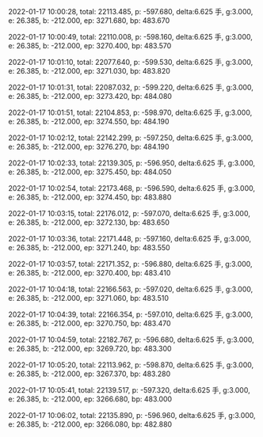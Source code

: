 2022-01-17 10:00:28, total: 22113.485, p: -597.680, delta:6.625 手, g:3.000, e: 26.385, b: -212.000, ep: 3271.680, bp: 483.670

2022-01-17 10:00:49, total: 22110.008, p: -598.160, delta:6.625 手, g:3.000, e: 26.385, b: -212.000, ep: 3270.400, bp: 483.570

2022-01-17 10:01:10, total: 22077.640, p: -599.530, delta:6.625 手, g:3.000, e: 26.385, b: -212.000, ep: 3271.030, bp: 483.820

2022-01-17 10:01:31, total: 22087.032, p: -599.220, delta:6.625 手, g:3.000, e: 26.385, b: -212.000, ep: 3273.420, bp: 484.080

2022-01-17 10:01:51, total: 22104.853, p: -598.970, delta:6.625 手, g:3.000, e: 26.385, b: -212.000, ep: 3274.550, bp: 484.190

2022-01-17 10:02:12, total: 22142.299, p: -597.250, delta:6.625 手, g:3.000, e: 26.385, b: -212.000, ep: 3276.270, bp: 484.190

2022-01-17 10:02:33, total: 22139.305, p: -596.950, delta:6.625 手, g:3.000, e: 26.385, b: -212.000, ep: 3275.450, bp: 484.050

2022-01-17 10:02:54, total: 22173.468, p: -596.590, delta:6.625 手, g:3.000, e: 26.385, b: -212.000, ep: 3274.450, bp: 483.880

2022-01-17 10:03:15, total: 22176.012, p: -597.070, delta:6.625 手, g:3.000, e: 26.385, b: -212.000, ep: 3272.130, bp: 483.650

2022-01-17 10:03:36, total: 22171.448, p: -597.160, delta:6.625 手, g:3.000, e: 26.385, b: -212.000, ep: 3271.240, bp: 483.550

2022-01-17 10:03:57, total: 22171.352, p: -596.880, delta:6.625 手, g:3.000, e: 26.385, b: -212.000, ep: 3270.400, bp: 483.410

2022-01-17 10:04:18, total: 22166.563, p: -597.020, delta:6.625 手, g:3.000, e: 26.385, b: -212.000, ep: 3271.060, bp: 483.510

2022-01-17 10:04:39, total: 22166.354, p: -597.010, delta:6.625 手, g:3.000, e: 26.385, b: -212.000, ep: 3270.750, bp: 483.470

2022-01-17 10:04:59, total: 22182.767, p: -596.680, delta:6.625 手, g:3.000, e: 26.385, b: -212.000, ep: 3269.720, bp: 483.300

2022-01-17 10:05:20, total: 22113.962, p: -598.870, delta:6.625 手, g:3.000, e: 26.385, b: -212.000, ep: 3267.370, bp: 483.280

2022-01-17 10:05:41, total: 22139.517, p: -597.320, delta:6.625 手, g:3.000, e: 26.385, b: -212.000, ep: 3266.680, bp: 483.000

2022-01-17 10:06:02, total: 22135.890, p: -596.960, delta:6.625 手, g:3.000, e: 26.385, b: -212.000, ep: 3266.080, bp: 482.880